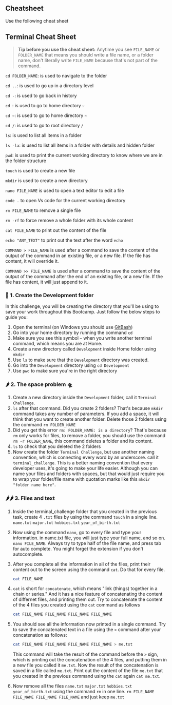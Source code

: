 ## Cheatsheet

Use the following cheat sheet

## Terminal Cheat Sheet

> **Tip before you use the cheat sheet:**
> Anytime you see `FILE_NAME` or `FOLDER_NAME` that means you should write a file name, or a folder name, don't literally write `FILE_NAME` because that's not part of the command.

`cd FOLDER_NAME`: is used to navigate to the folder

`cd ..`: is used to go up in a directory level

`cd -`: is used to go back in history

`cd `: is used to go to home directory `~`

`cd ~`: is used to go to home directory `~`

`cd /`: is used to go to root directory `/`

`ls`: is used to list all items in a folder

`ls -la`: is used to list all items in a folder with details and hidden folder

`pwd`: is used to print the current working directory to know where we are in the folder structure

`touch` is used to create a new file

`mkdir` is used to create a new directory

`nano FILE_NAME` is used to open a text editor to edit a file

`code .` to open Vs code for the current working directory

`rm FILE_NAME` to remove a single file

`rm -rf` to force remove a whole folder with its whole content

`cat FILE_NAME` to print out the content of the file

`echo "ANY_TEXT"` to print out the text after the word `echo`

`COMMAND > FILE_NAME` is used after a command to save the content of the output of the command in an existing file, or a new file. If the file has content, it will override it.

`COMMAND >> FILE_NAME` is used after a command to save the content of the output of the command after the end of an existing file, or a new file. If the file has content, it will just append to it.

### 🍋 1. Create the Development folder

In this challenge, you will be creating the directory that you'll be using to save your work throughout this Bootcamp. Just follow the below steps to guide you:

1. Open the terminal (on Windows you should use [GitBash](https://github.com/git-for-windows/git/releases/download/v2.26.2.windows.1/Git-2.26.2-64-bit.exe))
2. Go into your home directory by running the command `cd`
3. Make sure you see this symbol `~` when you write another terminal command, which means you are at Home.
4. Create a new directory called `Development` inside Home folder using `mkdir`
5. Use `ls` to make sure that the `Development` directory was created.
6. Go into the `Development` directory using `cd Development`
7. Use `pwd` to make sure you're in the right directory

### 🌶 2. The space problem 🛸

1. Create a new directory inside the `Development` folder, call it `Terminal Challenge`.
2. `ls` after that command. Did you create 2 folders? That's because `mkdir` command takes any number of parameters. If you add a space, it will think that you want to create another folder. Delete those 2 folders using the command `rm FOLDER_NAME`
3. Did you get this error `rm: FOLDER_NAME: is a directory`? That's because `rm` only works for files, to remove a folder, you should use the command `rm -r FOLDER_NAME`, this command deletes a folder and its content.
4. `ls` to check that you deleted the 2 folders
5. Now create the folder `Terminal Challenge`, but use another naming convention, which is connecting every word by an underscore. call it `terminal_challenge`. This is a better naming convention that every developer uses, it's going to make your life easier. Although you can name your files and folders with spaces, but that would just require you to wrap your folder/file name with quotation marks like this `mkdir "folder name here"`.

### 🌶🌶 3. Files and text

1. Inside the terminal_challenge folder that you created in the previous task, create 4 `.txt` files by using the command `touch` in a single line. `name.txt` `major.txt` `hobbies.txt` `year_of_birth.txt`
2. Now using the command `nano`, go to every file and type your information. in name.txt file, you will just type your full name, and so on. `nano FILE_NAME`. Always try to type half of the file name, and press tab for auto complete. You might forget the extension if you don't autocomplete.
3. After you complete all the information in all of the files, print their content out to the screen using the command `cat`. Do that for every file.

   ```bash
   cat FILE_NAME
   ```

4. `cat` is short for `concatenate`, which means "link (things) together in a chain or series." And it has a nice feature of concatenating the content of differnet files, and printing them out. Try to concatenate the content of the 4 files you created using the `cat` command as follows

   ```bash
   cat FILE_NAME FILE_NAME FILE_NAME FILE_NAME
   ```

5. You should see all the information now printed in a single command. Try to save the concatenated text in a file using the `>` command after your concatenation as follows:

   ```bash
   cat FILE_NAME FILE_NAME FILE_NAME FILE_NAME > me.txt
   ```

   This command will take the result of the command before the `>` sign, which is printing out the concatenation of the 4 files, and putting them in a new file you called it `me.txt`. Now the result of the concatenation is saved in a file called `me.txt`. Print out the content of the file `me.txt` that you created in the previous command using the `cat` again `cat me.txt`.

6. Now remove all the files `name.txt` `major.txt` `hobbies.txt` `year_of_birth.txt` using the command `rm` in one line. `rm FILE_NAME FILE_NAME FILE_NAME FILE_NAME` and just keep `me.txt`
